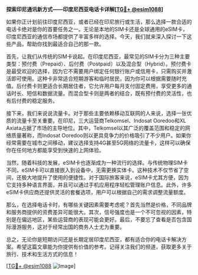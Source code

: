 **探索印尼通讯新方式——印度尼西亚电话卡详解[[TG💪+ @esim1088](https://t.me/s/esim1088)]**

如果你正计划前往印度尼西亚，或者已经在印尼旅行或生活，那么选择一款合适的电话卡绝对是你的首要任务之一。无论是本地的SIM卡还是全球通用的eSIM卡，印度尼西亚的通信市场都提供了丰富多样的选择。今天，我们就来深入探讨一下这些产品，帮助你找到最适合自己的那一款。

首先，让我们从传统的SIM卡说起。在印度尼西亚，最常见的SIM卡分为三种主要类型：预付费（Prepaid）、后付费（Postpaid）以及混合型（Hybrid）。预付费卡是最受欢迎的选择，因为它不需要用户绑定任何银行账户或信用卡，只需购买并激活即可使用。这种卡非常适合短期游客和临时居民，因为你可以根据需要随时充值。后付费卡则更适合长期居住者，它允许用户每月支付固定费用，享受更多的通话时长、短信和数据流量。而混合型卡则是两者的结合，既有预付费的灵活性，也有后付费的稳定服务。

接下来，我们来说说流量卡。对于那些主要依赖移动互联网的人来说，选择一张优质的流量卡至关重要。在印尼，三大运营商Telkomsel、Indosat Ooredoo和XL Axiata占据了市场的主导地位。其中，Telkomsel以其广泛的覆盖范围和稳定的网络质量著称，而Indosat Ooredoo则以更具竞争力的价格吸引了不少用户。如果你经常需要在城市之间移动，建议选择支持4G甚至5G网络的流量卡，这样可以确保你在任何地方都能享受到快速的上网体验。

当然，随着科技的发展，eSIM卡也逐渐成为一种流行的选择。与传统物理SIM卡不同，eSIM卡可以直接嵌入到设备中，无需更换实体卡。这种技术不仅节省了空间，还极大地提升了使用的便捷性。对于国际旅客来说，eSIM卡尤其方便，因为它支持多种语言界面，并且可以通过手机应用程序轻松管理账户信息。此外，许多eSIM卡供应商还提供灵活的套餐选项，用户可以根据自己的需求调整流量额度。

那么，在选择电话卡时，有哪些关键因素需要考虑呢？首先当然是价格，不同品牌和服务商提供的资费差异可能很大。其次，信号强度也是一个不可忽视的因素，特别是在偏远地区，某些运营商的表现可能会更好。最后，不要忘了查看是否包含国际漫游服务，这对于经常出国的商务人士尤为重要。

总之，无论你是短期访问还是长期定居印度尼西亚，都有适合你的电话卡解决方案。希望这篇文章能为你提供有价值的参考。记得关注我们的频道，获取更多关于旅行、技术和生活方式的信息！

[[TG💪+ @esim1088](https://t.me/s/esim1088) ![Image](https://i.postimg.cc/4NQfJmqS/Snipaste-2025-05-13-00-14-12.png)]